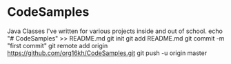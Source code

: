 # CodeSamples
Java Classes I've written for various projects inside and out of school.
echo "# CodeSamples" >> README.md
git init
git add README.md
git commit -m "first commit"
git remote add origin https://github.com/org16kh/CodeSamples.git
git push -u origin master
